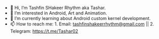 - 👋 Hi, I’m Tashfin SHakeer Rhythm aka Tashar.
- 👀 I’m interested in Android, Art and Animation.
- 🌱 I’m currently learning about Android custom kernel development.
- 📫 How to reach me: 1. Email: tashfinshakeerrhythm@gmail.com || 2. Telegram: https://t.me/Tashar02

<!---
Tashar02/Tashar02 is a ✨ special ✨ repository because its `README.md` (this file) appears on your GitHub profile.
You can click the Preview link to take a look at your changes.
---!>

